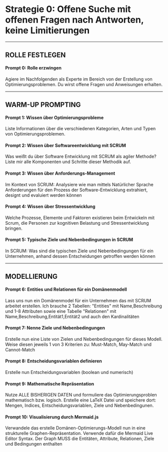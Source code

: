 # Strategie 0: Offene Suche mit offenen Fragen nach Antworten, keine Limitierungen

---

## ROLLE FESTLEGEN

#### Prompt 0: Rolle erzwingen
Agiere im Nachfolgenden als Experte im Bereich von der Erstellung von Optimierungsproblemen. Du wirst offene Fragen und Anweisungen erhalten.

---

## WARM-UP PROMPTING 

#### Prompt 1: Wissen über Optimierungsprobleme
Liste Informationen über die verschiedenen Kategorien, Arten und Typen von Optimierungsproblemen.

#### Prompt 2: Wissen über Softwareentwicklung mit SCRUM
Was weißt du über Software Entwicklung mit SCRUM als agiler Methode? Liste mir alle Komponenten und Schritte dieser Methodik auf.

#### Prompt 3: Wissen über Anforderungs-Management 
Im Kontext von SCRUM: Analysiere wie man mittels Natürlicher Sprache Anforderungen für den Prozess der Software-Entwicklung extrahiert, designt und evaluiert werden können

#### Prompt 4: Wissen über Stressentwicklung
Welche Prozesse, Elemente und Faktoren existieren beim Entwickeln mit Scrum, die Personen zur kognitiven Belastung und Stressentwicklung bringen.

#### Prompt 5: Typische Ziele und Nebenbedingungen in SCRUM
In SCRUM: Was sind die typischen Ziele und Nebenbedingungen für ein Unternehmen, anhand dessen Entscheidungen getroffen werden können

---

## MODELLIERUNG

#### Prompt 6: Entities und Relationen für ein Domänenmodell
Lass uns nun ein Domänenmodel für ein Unternehmen das mit SCRUM arbeitet erstellen.
Ich brauche 2 Tabellen: "Entities" mit Name,Beschreibung und 1-8 Attributen sowie eine Tabelle "Relationen" mit Name,Beschreibung,Entität1,Entität2 und auch den Kardinalitäten

#### Prompt 7: Nenne Ziele und Nebenbedingungen
Erstelle nun eine Liste von Zielen und Nebenbedingungen für dieses Modell. Weise diesen jeweils 1 von 3 Kriterien zu: Must-Match, May-Match und Cannot-Match

#### Prompt 8: Entscheidungsvariablen definieren
Erstelle nun Entscheidungsvariablen (boolean und numerisch)

#### Prompt 9: Mathematische Repräsentation
Nutze ALLE BISHERIGEN DATEN und formuliere das Optimierungsproblen mathematisch bzw. logisch. 
Erstelle eine LaTeX Datei und speichere dort: Mengen, Indices, Entscheidungsvariablen, Ziele und Nebenbedingunen.

#### Prompt 10: Visualisierung durch Mermaid.js
Verwandele das erstelle Domänen-Optimierungs-Modell nun in eine strukturelle Graphen-Repräsentation.
Verwende dafür die Mermaid Live Editor Syntax.
Der Graph MUSS die Entitäten, Attribute, Relationen, Ziele und Bedingungen enthalten
